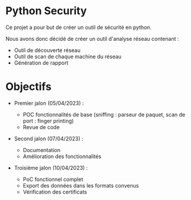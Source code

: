 # Python Security

Ce projet a pour but de créer un outil de sécurité en python.

Nous avons donc décidé de créer un outil d'analyse réseau contenant :

- Outil de découverte réseau
- Outil de scan de chaque machine du réseau
- Génération de rapport

# Objectifs

- Premier jalon (05/04/2023) :  
    - POC fonctionnalités de base (sniffing : parseur de paquet, scan de port : finger printing) 
    - Revue de code 

- Second jalon (07/04/2023) :  
    - Documentation 
    - Amélioration des fonctionnalités

- Troisième jalon (10/04/2023) :  
    - PoC fonctionnel complet 
    - Export des données dans les formats convenus 
    - Vérification des certificats 